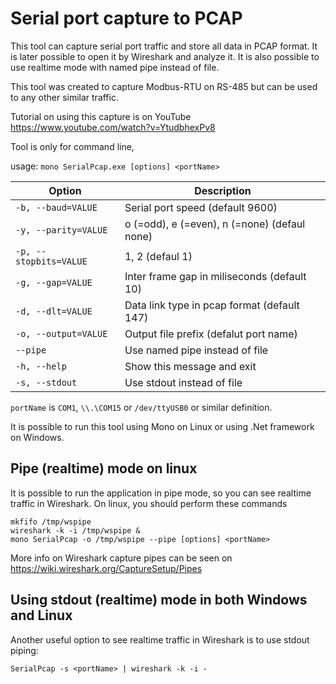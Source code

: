 Serial port capture to PCAP
===========

This tool can capture serial port traffic and store all data in PCAP format. It is later possible to open it by Wireshark and analyze it. It is also possible to use realtime mode with named pipe instead of file.

This tool was created to capture Modbus-RTU on RS-485 but can be used to any other similar traffic.

Tutorial on using this capture is on YouTube https://www.youtube.com/watch?v=YtudbhexPv8

Tool is only for command line,

usage: `mono SerialPcap.exe [options] <portName>`

Option | Description
------ | -----------
`-b, --baud=VALUE` | Serial port speed (default 9600)
`-y, --parity=VALUE` | o (=odd), e (=even), n (=none) (defaul none)
`-p, --stopbits=VALUE` | 1, 2 (defaul 1)
`-g, --gap=VALUE` | Inter frame gap in miliseconds (default 10)
`-d, --dlt=VALUE` | Data link type in pcap format (default 147)
`-o, --output=VALUE` | Output file prefix (defalut port name)
`--pipe` | Use named pipe instead of file
`-h, --help` | Show this message and exit
`-s, --stdout` | Use stdout instead of file

`portName` is `COM1`, `\\.\COM15` or `/dev/ttyUSB0` or similar definition.


It is possible to run this tool using Mono on Linux or using .Net framework on Windows.


Pipe (realtime) mode on linux
-----------
It is possible to run the application in pipe mode, so you can see realtime traffic in Wireshark. On linux, you should perform these commands

    mkfifo /tmp/wspipe
    wireshark -k -i /tmp/wspipe &
    mono SerialPcap -o /tmp/wspipe --pipe [options] <portName>

More info on Wireshark capture pipes can be seen on https://wiki.wireshark.org/CaptureSetup/Pipes


Using stdout (realtime) mode in both Windows and Linux
-----------
Another useful option to see realtime traffic in Wireshark is to use stdout piping:

    SerialPcap -s <portName> | wireshark -k -i -
